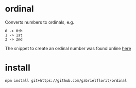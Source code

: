 # ordinal

Converts numbers to ordinals, e.g.

```
0 -> 0th
1 -> 1st
2 -> 2nd
```

The snippet to create an ordinal number was found online [here](http://ecommerce.shopify.com/c/ecommerce-design/t/ordinal-number-in-javascript-1st-2nd-3rd-4th-29259)

# install

`npm install git+https://github.com/gabrielflorit/ordinal`
